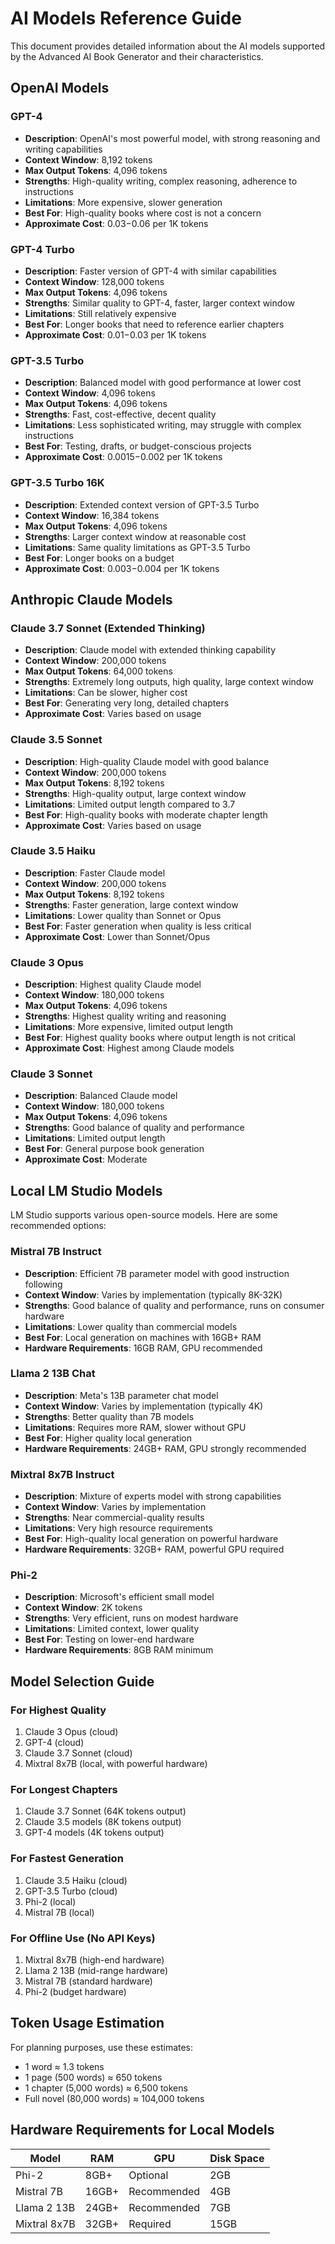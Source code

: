 # AI Models Reference Guide

This document provides detailed information about the AI models supported by the Advanced AI Book Generator and their characteristics.

## OpenAI Models

### GPT-4

- **Description**: OpenAI's most powerful model, with strong reasoning and writing capabilities
- **Context Window**: 8,192 tokens
- **Max Output Tokens**: 4,096 tokens
- **Strengths**: High-quality writing, complex reasoning, adherence to instructions
- **Limitations**: More expensive, slower generation
- **Best For**: High-quality books where cost is not a concern
- **Approximate Cost**: $0.03-$0.06 per 1K tokens

### GPT-4 Turbo

- **Description**: Faster version of GPT-4 with similar capabilities
- **Context Window**: 128,000 tokens
- **Max Output Tokens**: 4,096 tokens
- **Strengths**: Similar quality to GPT-4, faster, larger context window
- **Limitations**: Still relatively expensive
- **Best For**: Longer books that need to reference earlier chapters
- **Approximate Cost**: $0.01-$0.03 per 1K tokens

### GPT-3.5 Turbo

- **Description**: Balanced model with good performance at lower cost
- **Context Window**: 4,096 tokens
- **Max Output Tokens**: 4,096 tokens
- **Strengths**: Fast, cost-effective, decent quality
- **Limitations**: Less sophisticated writing, may struggle with complex instructions
- **Best For**: Testing, drafts, or budget-conscious projects
- **Approximate Cost**: $0.0015-$0.002 per 1K tokens

### GPT-3.5 Turbo 16K

- **Description**: Extended context version of GPT-3.5 Turbo
- **Context Window**: 16,384 tokens
- **Max Output Tokens**: 4,096 tokens
- **Strengths**: Larger context window at reasonable cost
- **Limitations**: Same quality limitations as GPT-3.5 Turbo
- **Best For**: Longer books on a budget
- **Approximate Cost**: $0.003-$0.004 per 1K tokens

## Anthropic Claude Models

### Claude 3.7 Sonnet (Extended Thinking)

- **Description**: Claude model with extended thinking capability
- **Context Window**: 200,000 tokens
- **Max Output Tokens**: 64,000 tokens
- **Strengths**: Extremely long outputs, high quality, large context window
- **Limitations**: Can be slower, higher cost
- **Best For**: Generating very long, detailed chapters
- **Approximate Cost**: Varies based on usage

### Claude 3.5 Sonnet

- **Description**: High-quality Claude model with good balance
- **Context Window**: 200,000 tokens
- **Max Output Tokens**: 8,192 tokens
- **Strengths**: High-quality output, large context window
- **Limitations**: Limited output length compared to 3.7
- **Best For**: High-quality books with moderate chapter length
- **Approximate Cost**: Varies based on usage

### Claude 3.5 Haiku

- **Description**: Faster Claude model
- **Context Window**: 200,000 tokens
- **Max Output Tokens**: 8,192 tokens
- **Strengths**: Faster generation, large context window
- **Limitations**: Lower quality than Sonnet or Opus
- **Best For**: Faster generation when quality is less critical
- **Approximate Cost**: Lower than Sonnet/Opus

### Claude 3 Opus

- **Description**: Highest quality Claude model
- **Context Window**: 180,000 tokens
- **Max Output Tokens**: 4,096 tokens
- **Strengths**: Highest quality writing and reasoning
- **Limitations**: More expensive, limited output length
- **Best For**: Highest quality books where output length is not critical
- **Approximate Cost**: Highest among Claude models

### Claude 3 Sonnet

- **Description**: Balanced Claude model
- **Context Window**: 180,000 tokens
- **Max Output Tokens**: 4,096 tokens
- **Strengths**: Good balance of quality and performance
- **Limitations**: Limited output length
- **Best For**: General purpose book generation
- **Approximate Cost**: Moderate

## Local LM Studio Models

LM Studio supports various open-source models. Here are some recommended options:

### Mistral 7B Instruct

- **Description**: Efficient 7B parameter model with good instruction following
- **Context Window**: Varies by implementation (typically 8K-32K)
- **Strengths**: Good balance of quality and performance, runs on consumer hardware
- **Limitations**: Lower quality than commercial models
- **Best For**: Local generation on machines with 16GB+ RAM
- **Hardware Requirements**: 16GB RAM, GPU recommended

### Llama 2 13B Chat

- **Description**: Meta's 13B parameter chat model
- **Context Window**: Varies by implementation (typically 4K)
- **Strengths**: Better quality than 7B models
- **Limitations**: Requires more RAM, slower without GPU
- **Best For**: Higher quality local generation
- **Hardware Requirements**: 24GB+ RAM, GPU strongly recommended

### Mixtral 8x7B Instruct

- **Description**: Mixture of experts model with strong capabilities
- **Context Window**: Varies by implementation
- **Strengths**: Near commercial-quality results
- **Limitations**: Very high resource requirements
- **Best For**: High-quality local generation on powerful hardware
- **Hardware Requirements**: 32GB+ RAM, powerful GPU required

### Phi-2

- **Description**: Microsoft's efficient small model
- **Context Window**: 2K tokens
- **Strengths**: Very efficient, runs on modest hardware
- **Limitations**: Limited context, lower quality
- **Best For**: Testing on lower-end hardware
- **Hardware Requirements**: 8GB RAM minimum

## Model Selection Guide

### For Highest Quality

1. Claude 3 Opus (cloud)
2. GPT-4 (cloud)
3. Claude 3.7 Sonnet (cloud)
4. Mixtral 8x7B (local, with powerful hardware)

### For Longest Chapters

1. Claude 3.7 Sonnet (64K tokens output)
2. Claude 3.5 models (8K tokens output)
3. GPT-4 models (4K tokens output)

### For Fastest Generation

1. Claude 3.5 Haiku (cloud)
2. GPT-3.5 Turbo (cloud)
3. Phi-2 (local)
4. Mistral 7B (local)

### For Offline Use (No API Keys)

1. Mixtral 8x7B (high-end hardware)
2. Llama 2 13B (mid-range hardware)
3. Mistral 7B (standard hardware)
4. Phi-2 (budget hardware)

## Token Usage Estimation

For planning purposes, use these estimates:

- 1 word ≈ 1.3 tokens
- 1 page (500 words) ≈ 650 tokens
- 1 chapter (5,000 words) ≈ 6,500 tokens
- Full novel (80,000 words) ≈ 104,000 tokens

## Hardware Requirements for Local Models

| Model | RAM | GPU | Disk Space |
|-------|-----|-----|------------|
| Phi-2 | 8GB+ | Optional | 2GB |
| Mistral 7B | 16GB+ | Recommended | 4GB |
| Llama 2 13B | 24GB+ | Recommended | 7GB |
| Mixtral 8x7B | 32GB+ | Required | 15GB |
